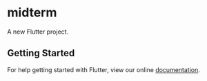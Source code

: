 # midterm

A new Flutter project.

## Getting Started

For help getting started with Flutter, view our online
[documentation](https://flutter.io/).
